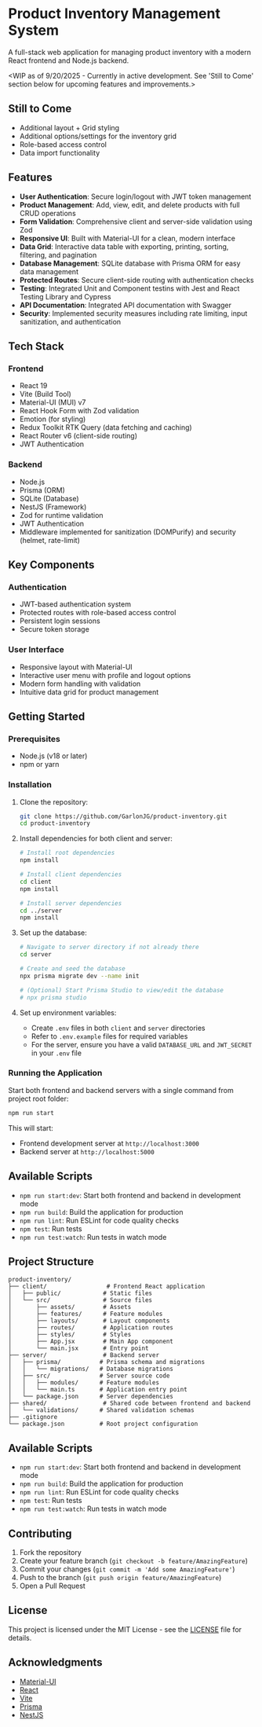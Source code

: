 # Product Inventory Management System

A full-stack web application for managing product inventory with a modern React frontend and Node.js backend.

<WIP as of 9/20/2025 - Currently in active development. See 'Still to Come' section below for upcoming features and improvements.>

## Still to Come
- Additional layout + Grid styling
- Additional options/settings for the inventory grid
- Role-based access control
- Data import functionality

## Features

- **User Authentication**: Secure login/logout with JWT token management
- **Product Management**: Add, view, edit, and delete products with full CRUD operations
- **Form Validation**: Comprehensive client and server-side validation using Zod
- **Responsive UI**: Built with Material-UI for a clean, modern interface
- **Data Grid**: Interactive data table with exporting, printing, sorting, filtering, and pagination
- **Database Management**: SQLite database with Prisma ORM for easy data management
- **Protected Routes**: Secure client-side routing with authentication checks
- **Testing**: Integrated Unit and Component testins with Jest and React Testing Library and Cypress
- **API Documentation**: Integrated API documentation with Swagger
- **Security**: Implemented security measures including rate limiting, input sanitization, and authentication

## Tech Stack

### Frontend
- React 19
- Vite (Build Tool)
- Material-UI (MUI) v7
- React Hook Form with Zod validation
- Emotion (for styling)
- Redux Toolkit RTK Query (data fetching and caching)
- React Router v6 (client-side routing)
- JWT Authentication

### Backend
- Node.js
- Prisma (ORM)
- SQLite (Database)
- NestJS (Framework)
- Zod for runtime validation
- JWT Authentication
- Middleware implemented for sanitization (DOMPurify) and security (helmet, rate-limit)

## Key Components

### Authentication
- JWT-based authentication system
- Protected routes with role-based access control
- Persistent login sessions
- Secure token storage

### User Interface
- Responsive layout with Material-UI
- Interactive user menu with profile and logout options
- Modern form handling with validation
- Intuitive data grid for product management

## Getting Started

### Prerequisites

- Node.js (v18 or later)
- npm or yarn

### Installation

1. Clone the repository:
   ```bash
   git clone https://github.com/GarlonJG/product-inventory.git
   cd product-inventory
   ```

2. Install dependencies for both client and server:
   ```bash
   # Install root dependencies
   npm install
   
   # Install client dependencies
   cd client
   npm install
   
   # Install server dependencies
   cd ../server
   npm install
   ```

3. Set up the database:
   ```bash
   # Navigate to server directory if not already there
   cd server
   
   # Create and seed the database
   npx prisma migrate dev --name init
   
   # (Optional) Start Prisma Studio to view/edit the database
   # npx prisma studio
   ```

4. Set up environment variables:
   - Create `.env` files in both `client` and `server` directories
   - Refer to `.env.example` files for required variables
   - For the server, ensure you have a valid `DATABASE_URL` and `JWT_SECRET` in your `.env` file

### Running the Application

Start both frontend and backend servers with a single command from project root folder:
```bash
npm run start
```

This will start:
- Frontend development server at `http://localhost:3000`
- Backend server at `http://localhost:5000`

## Available Scripts

- `npm run start:dev`: Start both frontend and backend in development mode
- `npm run build`: Build the application for production
- `npm run lint`: Run ESLint for code quality checks
- `npm test`: Run tests
- `npm run test:watch`: Run tests in watch mode

## Project Structure

```
product-inventory/
├── client/                 # Frontend React application
│   ├── public/            # Static files
│   └── src/               # Source files
│       ├── assets/        # Assets
│       ├── features/      # Feature modules
│       ├── layouts/       # Layout components
│       ├── routes/        # Application routes
│       ├── styles/        # Styles
│       ├── App.jsx        # Main App component
│       └── main.jsx       # Entry point
├── server/                # Backend server
│   ├── prisma/           # Prisma schema and migrations
│   │   └── migrations/   # Database migrations
│   ├── src/              # Server source code
│   │   ├── modules/      # Feature modules
│   │   └── main.ts       # Application entry point
│   └── package.json      # Server dependencies
├── shared/                # Shared code between frontend and backend
│   └── validations/      # Shared validation schemas
├── .gitignore
└── package.json          # Root project configuration
```

## Available Scripts

- `npm run start:dev`: Start both frontend and backend in development mode
- `npm run build`: Build the application for production
- `npm run lint`: Run ESLint for code quality checks
- `npm test`: Run tests
- `npm run test:watch`: Run tests in watch mode

## Contributing

1. Fork the repository
2. Create your feature branch (`git checkout -b feature/AmazingFeature`)
3. Commit your changes (`git commit -m 'Add some AmazingFeature'`)
4. Push to the branch (`git push origin feature/AmazingFeature`)
5. Open a Pull Request

## License

This project is licensed under the MIT License - see the [LICENSE](LICENSE) file for details.

## Acknowledgments

- [Material-UI](https://mui.com/)
- [React](https://reactjs.org/)
- [Vite](https://vitejs.dev/)
- [Prisma](https://www.prisma.io/)
- [NestJS](https://nestjs.com/)
